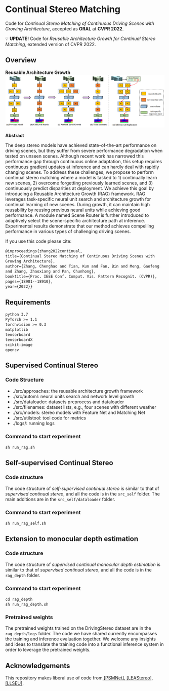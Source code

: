 # Continual Stereo Matching
Code for *Continual Stereo Matching of Continuous Driving Scenes with Growing Architecture*, accepted as **ORAL** at **CVPR 2022**.

💡 **UPDATE!** Code for *Reusable Architecture Growth for Continual Stereo Matching*, extended version of CVPR 2022.

## Overview

**Reusable Architecture Growth**
![](./images/rag_framework.PNG)

**Abstract**

The deep stereo models have achieved state-of-the-art performance on driving scenes, but they suffer from severe performance degradation when tested on unseen scenes. Although recent work has narrowed this performance gap through continuous online adaptation, this setup requires
continuous gradient updates at inference and can hardly deal with rapidly changing scenes. To address these challenges, we propose to perform continual stereo matching where a model is tasked to 1) continually learn new scenes, 2) overcome forgetting previously learned scenes, and 3)
continuously predict disparities at deployment. We achieve this goal by introducing a Reusable Architecture Growth (RAG) framework. RAG leverages task-specific neural unit search and architecture growth for continual learning of new scenes. During growth, it can maintain high reusability by reusing previous neural units while achieving good performance. A module named Scene Router is further introduced to adaptively select the scene-specific architecture path at inference. Experimental results demonstrate that our method achieves compelling performance in various types of challenging driving scenes.

If you use this code please cite:
```
@inproceedings{zhang2022continual,
title={Continual Stereo Matching of Continuous Driving Scenes with Growing Architecture},
author={Zhang, Chenghao and Tian, Kun and Fan, Bin and Meng, Gaofeng and Zhang, Zhaoxiang and Pan, Chunhong},
booktitle={Proc. IEEE Conf. Comput. Vis. Pattern Recognit. (CVPR)},
pages={18901--18910},
year={2022}}
```

## Requirements
```
python 3.7
PyTorch >= 1.1
torchvision >= 0.3
matplotlib
tensorboard
tensorboardX
scikit-image
opencv
```

## Supervised Continual Stereo

### Code Structure

 - ./src/approaches: the reusable architecture growth framework
 - ./src/automl: neural units search and network level growth
 - ./src/dataloader: datasets preprocess and dataloader
 - ./src/filenames: dataset lists, e.g., four scenes with different weather
 - ./src/models: stereo models with Feature Net and Matching Net
 - ./src/utilstool: tool code for metrics
 - ./logs/: running logs
 
### Command to start experiment
```
sh run_rag.sh
```

## Self-supervised Continual Stereo
### Code structure
The code structure of *self-supervised continual stereo* is similar to that of *supervised continual stereo*, and all the code is in the `src_self` folder. The main additions are in the `src_self/dataloader` folder.

### Command to start experiment
```
sh run_rag_self.sh
```

## Extension to monocular depth estimation
### Code structure
The code structure of *supervised continual monocular depth estimation* is similar to that of *supervised continual stereo*, and all the code is in the `rag_depth` folder. 
### Command to start experiment
```
cd rag_depth
sh run_rag_depth.sh
```
### Pretrained weights
The pretrained weights trained on the DrivingStereo dataset are in the `rag_depth/logs` folder. The code we have shared currently encompasses the training and inference evaluation together. We welcome any insights and ideas to translate the training code into a functional inference system in order to leverage the pretrained weights.


## Acknowledgements
This repository makes liberal use of code from[ \[PSMNet\]](https://github.com/JiaRenChang/PSMNet),[ \[LEAStereo\]](https://github.com/XuelianCheng/LEAStereo),[ \[LLSEU\]](https://github.com/WenjinW/LLSEU).




